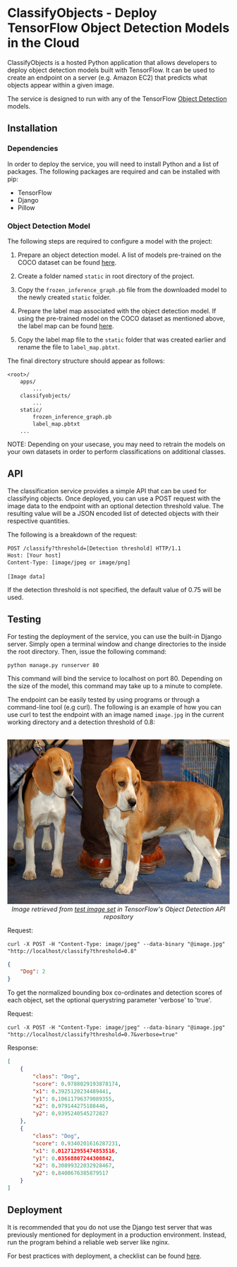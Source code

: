 # ClassifyObjects - Deploy TensorFlow Object Detection Models in the Cloud

ClassifyObjects is a hosted Python application that allows developers to deploy object detection models built with TensorFlow. It can be used to create an endpoint on a server (e.g. Amazon EC2) that predicts what objects appear within a given image.

The service is designed to run with any of the TensorFlow [Object Detection](https://github.com/tensorflow/models/tree/master/research/object_detection) models.


## Installation

### Dependencies

In order to deploy the service, you will need to install Python and a list of packages. The following packages are required and can be installed with pip:

- TensorFlow
- Django
- Pillow

### Object Detection Model

The following steps are required to configure a model with the project:

1. Prepare an object detection model. A list of models pre-trained on the COCO dataset can be found [here](https://github.com/tensorflow/models/blob/master/research/object_detection/g3doc/detection_model_zoo.md#coco-trained-models-coco-models).

2. Create a folder named `static` in root directory of the project.

3. Copy the `frozen_inference_graph.pb` file from the downloaded model to the newly created `static` folder.

4. Prepare the label map associated with the object detection model. If using the pre-trained model on the COCO dataset as mentioned above, the label map can be found [here](https://github.com/tensorflow/models/blob/master/research/object_detection/data/mscoco_label_map.pbtxt).

5. Copy the label map file to the `static` folder that was created earlier and rename the file to `label_map.pbtxt`.

The final directory structure should appear as follows:
```
<root>/
    apps/
        ...
    classifyobjects/
        ...
    static/
        frozen_inference_graph.pb
        label_map.pbtxt
    ...
```

NOTE: Depending on your usecase, you may need to retrain the models on your own datasets in order to perform classifications on additional classes.


## API

The classification service provides a simple API that can be used for classifying objects. Once deployed, you can use a POST request with the image data to the endpoint with an optional detection threshold value. The resulting value will be a JSON encoded list of detected objects with their respective quantities.

The following is a breakdown of the request:

```
POST /classify?threshold=[Detection threshold] HTTP/1.1
Host: [Your host]
Content-Type: [image/jpeg or image/png]

[Image data]
```

If the detection threshold is not specified, the default value of 0.75 will be used.


## Testing

For testing the deployment of the service, you can use the built-in Django server. Simply open a terminal window and change directories to the inside the root directory. Then, issue the following command:
```
python manage.py runserver 80
```

This command will bind the service to localhost on port 80. Depending on the size of the model, this command may take up to a minute to complete.

The endpoint can be easily tested by using programs or through a command-line tool (e.g curl).
The following is an example of how you can use curl to test the endpoint with an image named `image.jpg` in the current working directory and a detection threshold of 0.8:

<div align="center">
    <br>
    <img src="https://github.com/tensorflow/models/raw/f87a58cd96d45de73c9a8330a06b2ab56749a7fa/research/object_detection/test_images/image1.jpg" width="600" height="373">
    <br>
    <i>Image retrieved from <a href="https://github.com/tensorflow/models/tree/master/research/object_detection/test_images">test image set</a> in TensorFlow's Object Detection API repository</i>
</div>

Request:
```
curl -X POST -H "Content-Type: image/jpeg" --data-binary "@image.jpg" "http://localhost/classify?threshold=0.8"
```

```json
{
    "Dog": 2
}
```

To get the normalized bounding box co-ordinates and detection scores of each object, set the optional querystring parameter 'verbose' to 'true'.

Request:
```
curl -X POST -H "Content-Type: image/jpeg" --data-binary "@image.jpg" "http://localhost/classify?threshold=0.7&verbose=true"
```

Response:
```json
[
    {
        "class": "Dog",
        "score": 0.9788029193878174,
        "x1": 0.3925120234489441,
        "y1": 0.10611796379089355,
        "x2": 0.979144275188446,
        "y2": 0.9395240545272827
    },
    {
        "class": "Dog",
        "score": 0.9340201616287231,
        "x1": 0.012712955474853516,
        "y1": 0.03568807244300842,
        "x2": 0.30899322032928467,
        "y2": 0.8408676385879517
    }
]
```


## Deployment

It is recommended that you do not use the Django test server that was previously mentioned for deployment in a production environment. Instead, run the program behind a reliable web server like nginx.

For best practices with deployment, a checklist can be found [here](https://docs.djangoproject.com/en/2.0/howto/deployment/checklist/).